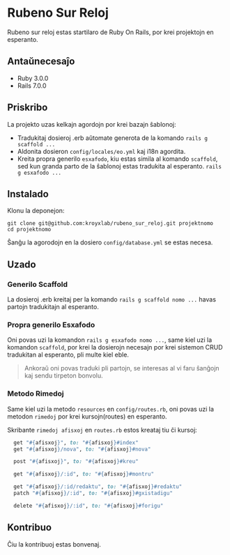 # Rubeno Sur Reloj

Rubeno sur reloj estas startilaro de Ruby On Rails, por krei projektojn en
esperanto.

## Antaŭnecesaĵo

- Ruby 3.0.0
- Rails 7.0.0

## Priskribo

La projekto uzas kelkajn agordojn por krei bazajn ŝablonoj:

- Tradukitaj dosieroj .erb aŭtomate generota de la komando `rails g scaffold ...`
- Aldonita dosieron `config/locales/eo.yml` kaj i18n agordita.
- Kreita propra generilo `esxafodo`, kiu estas simila al komando `scaffold`,
  sed kun granda parto de la ŝablonoj estas tradukita al esperanto. `rails g
  esxafodo ...`

## Instalado

Klonu la deponejon:

```shell
git clone git@github.com:kroyxlab/rubeno_sur_reloj.git projektnomo
cd projektnomo
```

Ŝanĝu la agorodojn en la dosiero `config/database.yml` se estas necesa.

## Uzado

### Generilo Scaffold

La dosieroj .erb kreitaj per la komando `rails g scaffold nomo ...` havas
partojn tradukitajn al esperanto.

### Propra generilo Esxafodo

Oni povas uzi la komandon `rails g esxafodo nomo ...`, same kiel uzi la komandon
`scaffold`, por krei la dosierojn necesajn por krei sistemon CRUD tradukitan al
esperanto, pli multe kiel eble.
> Ankoraŭ oni povas traduki pli partojn, se interesas al vi faru ŝanĝojn kaj
> sendu tirpeton bonvolu.

### Metodo Rimedoj

Same kiel uzi la metodo `resources` en `config/routes.rb`, oni povas uzi la
metodon `rimedoj` por krei kursojn(routes) en esperanto.

Skribante `rimedoj afisxoj` en `routes.rb` estos kreataj tiu ĉi kursoj:

```ruby
  get "#{afisxoj}", to: "#{afisxoj}#index"
  get "#{afisxoj}/nova", to: "#{afisxoj}#nova"

  post "#{afisxoj}", to: "#{afisxoj}#kreu"

  get "#{afisxoj}/:id", to: "#{afisxoj}#montru"

  get "#{afisxoj}/:id/redaktu", to: "#{afisxoj}#redaktu"
  patch "#{afisxoj}/:id", to: "#{afisxoj}#gxistadigu"

  delete "#{afisxoj}/:id", to: "#{afisxoj}#forigu"
```

## Kontribuo

Ĉiu la kontribuoj estas bonvenaj.
